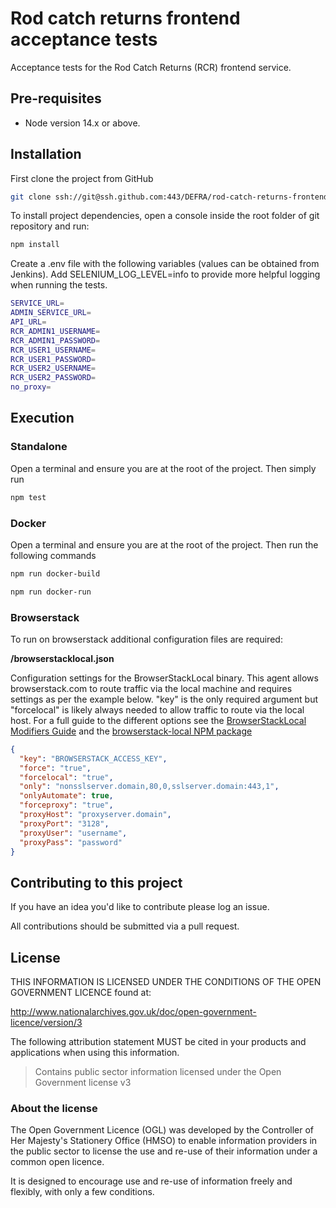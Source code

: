 # Rod catch returns frontend acceptance tests

Acceptance tests for the Rod Catch Returns (RCR) frontend service.

## Pre-requisites
* Node version 14.x or above.

## Installation

First clone the project from GitHub

```bash
git clone ssh://git@ssh.github.com:443/DEFRA/rod-catch-returns-frontend-tests
```

To install project dependencies, open a console inside the root folder of git repository and run:

```bash
npm install
```

Create a .env file with the following variables (values can be obtained from Jenkins). Add SELENIUM_LOG_LEVEL=info to provide more helpful logging when running the tests.
```bash
SERVICE_URL=
ADMIN_SERVICE_URL=
API_URL=
RCR_ADMIN1_USERNAME=
RCR_ADMIN1_PASSWORD=
RCR_USER1_USERNAME=
RCR_USER1_PASSWORD=
RCR_USER2_USERNAME=
RCR_USER2_PASSWORD=
no_proxy=
```

## Execution

### Standalone
Open a terminal and ensure you are at the root of the project. Then simply run

```bash
npm test
```

### Docker
Open a terminal and ensure you are at the root of the project. Then run the following commands

```bash
npm run docker-build
```

```bash
npm run docker-run
```

### Browserstack
To run on browserstack additional configuration files are required:

**/browserstacklocal.json**

Configuration settings for the BrowserStackLocal binary.  This agent allows browserstack.com to route traffic via the local machine and
requires settings as per the example below. "key" is the only required argument but "forcelocal" is likely always needed to allow traffic to
route via the local host.  For a full guide to the different options see  the [BrowserStackLocal Modifiers Guide](https://www.browserstack.com/local-testing#modifiers)
and the [browserstack-local NPM package](https://www.npmjs.com/package/browserstack-local)

```json
{
  "key": "BROWSERSTACK_ACCESS_KEY",
  "force": "true",
  "forcelocal": "true",
  "only": "nonsslserver.domain,80,0,sslserver.domain:443,1",
  "onlyAutomate": true,
  "forceproxy": "true",
  "proxyHost": "proxyserver.domain",
  "proxyPort": "3128",
  "proxyUser": "username",
  "proxyPass": "password"
}
```

## Contributing to this project

If you have an idea you'd like to contribute please log an issue.

All contributions should be submitted via a pull request.

## License

THIS INFORMATION IS LICENSED UNDER THE CONDITIONS OF THE OPEN GOVERNMENT LICENCE found at:

http://www.nationalarchives.gov.uk/doc/open-government-licence/version/3

The following attribution statement MUST be cited in your products and applications when using this information.

> Contains public sector information licensed under the Open Government license v3

### About the license

The Open Government Licence (OGL) was developed by the Controller of Her Majesty's Stationery Office (HMSO) to enable information providers in the public sector to license the use and re-use of their information under a common open licence.

It is designed to encourage use and re-use of information freely and flexibly, with only a few conditions.
